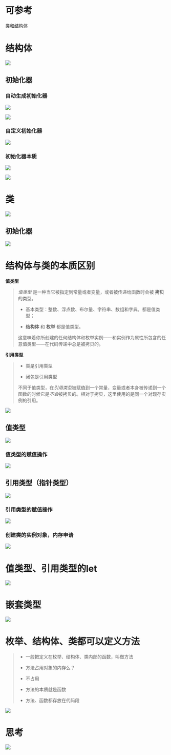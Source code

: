 # 可参考

[类和结构体](https://www.cnswift.org/classes-and-structures#spl)





# 结构体

![](media_06Struct&Class/001.png)



## 初始化器

### 自动生成初始化器

![](media_06Struct&Class/002.png)

![](media_06Struct&Class/003.png)



### 自定义初始化器

![](media_06Struct&Class/004.png)



### 初始化器本质

![](media_06Struct&Class/005.png)

![](media_06Struct&Class/006.png)





# 类

![](media_06Struct&Class/007.png)



## 初始化器

![](media_06Struct&Class/008.png)





# 结构体与类的本质区别

**值类型**

> *值类型* 是一种当它被指定到常量或者变量，或者被传递给函数时会被 **拷贝** 的类型。
>
> * 基本类型：整数、浮点数、布尔量、字符串、数组和字典，都是值类型；
>
> * **结构体** 和 **枚举** 都是值类型。
>
> 这意味着你所创建的任何结构体和枚举实例——和实例作为属性所包含的任意值类型——在代码传递中总是被拷贝的。

**引用类型**

> * 类是引用类型
>
> * 闭包是引用类型
>
> 不同于值类型，在*引用类型*被赋值到一个常量，变量或者本身被传递到一个函数的时候它是*不会*被拷贝的。相对于拷贝，这里使用的是同一个对现存实例的引用。

![](media_06Struct&Class/009.png)



## 值类型

![](media_06Struct&Class/010.png)



### 值类型的赋值操作

![](media_06Struct&Class/011.png)



## 引用类型（指针类型）

![](media_06Struct&Class/012.png)



### 引用类型的赋值操作

![](media_06Struct&Class/014.png)



### 创建类的实例对象，内存申请

![](media_06Struct&Class/013.png)



# 值类型、引用类型的let

![](media_06Struct&Class/015.png)



# 嵌套类型

![](media_06Struct&Class/016.png)



# 枚举、结构体、类都可以定义方法

>* 一般把定义在枚举、结构体、类内部的函数，叫做方法
>
>* 方法占用对象的内存么？
>  * 不占用
>  * 方法的本质就是函数
>  * 方法、函数都存放在代码段

![](media_06Struct&Class/017.png)



# 思考

![](media_06Struct&Class/018.png)























